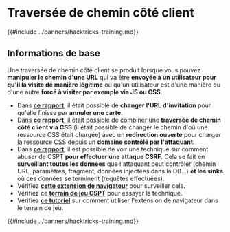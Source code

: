 # Traversée de chemin côté client

{{#include ../banners/hacktricks-training.md}}

## Informations de base

Une traversée de chemin côté client se produit lorsque vous pouvez **manipuler le chemin d'une URL** qui va être **envoyée à un utilisateur pour qu'il la visite de manière légitime** ou qu'un utilisateur est d'une manière ou d'une autre **forcé à visiter par exemple via JS ou CSS**.

- Dans [**ce rapport**](https://erasec.be/blog/client-side-path-manipulation/), il était possible de **changer l'URL d'invitation** pour qu'elle finisse par **annuler une carte**.
- Dans [**ce rapport**](https://mr-medi.github.io/research/2022/11/04/practical-client-side-path-traversal-attacks.html), il était possible de combiner une **traversée de chemin côté client via CSS** (il était possible de changer le chemin d'où une ressource CSS était chargée) avec un **redirection ouverte** pour charger la ressource CSS depuis un **domaine contrôlé par l'attaquant**.
- Dans [**ce rapport**](https://blog.doyensec.com/2024/07/02/cspt2csrf.html), il est possible de voir une technique sur comment abuser de CSPT **pour effectuer une attaque CSRF**. Cela se fait en **surveillant toutes les données** que l'attaquant peut contrôler (chemin URL, paramètres, fragment, données injectées dans la DB...) **et les sinks** où ces données se terminent (requêtes effectuées).
- Vérifiez [**cette extension de navigateur**](https://addons.mozilla.org/en-US/firefox/addon/eval-villain/) pour surveiller cela.
- Vérifiez ce [**terrain de jeu CSPT**](https://github.com/doyensec/CSPTPlayground) pour essayer la technique.
- Vérifiez [**ce tutoriel**](https://blog.doyensec.com/2024/12/03/cspt-with-eval-villain.html) sur comment utiliser l'extension de navigateur dans le terrain de jeu.

{{#include ../banners/hacktricks-training.md}}
